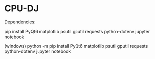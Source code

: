 # CPU-DJ

Dependencies:

pip install PyQt6 matplotlib psutil gputil requests python-dotenv jupyter notebook

(windows)
python -m pip install PyQt6 matplotlib psutil gputil requests python-dotenv jupyter notebook
